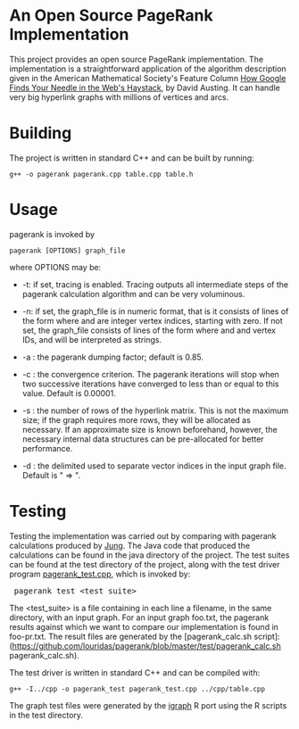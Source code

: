 # An Open Source PageRank Implementation

This project provides an open source PageRank implementation. The
implementation is a straightforward application of the algorithm
description given in the American Mathematical Society's Feature
Column [How Google Finds Your Needle in the Web's
Haystack](http://www.ams.org/samplings/feature-column/fcarc-pagerank),
by David Austing. It can handle very big hyperlink graphs with
millions of vertices and arcs.

# Building

The project is written in standard C++ and can be built by running:

    g++ -o pagerank pagerank.cpp table.cpp table.h

# Usage

pagerank is invoked by

    pagerank [OPTIONS] graph_file

where OPTIONS may be:

* -t: if set, tracing is enabled. Tracing outputs all intermediate
   steps of the pagerank calculation algorithm and can be very
   voluminous.

* -n: if set, the graph_file is in numeric format, that is it consists
   of lines of the form <from><delim><to> where <from> and <to> are
   integer vertex indices, starting with zero. If not set, the
   graph_file consists of lines of the form <from><delim><to> where
   <from> and <to> and vertex IDs, and will be interpreted as strings.

* -a <float>: the pagerank dumping factor; default is  0.85.

* -c <float>: the convergence criterion. The pagerank iterations will
   stop when two successive iterations have converged to less than or
   equal to this value. Default is 0.00001.

* -s <integer>: the number of rows of the hyperlink matrix. This is
   not the maximum size; if the graph requires more rows, they will be
   allocated as necessary. If an approximate size is known beforehand,
   however, the necessary internal data structures can be
   pre-allocated for better performance.

* -d <string>: the delimited used to separate vector indices in the
   input graph file. Default is " => ".

# Testing

Testing the implementation was carried out by comparing with pagerank
calculations produced by [Jung](http://jung.sourceforge.net/). The
Java code that produced the calculations can be found in the java
directory of the project. The test suites can be found at the test
directory of the project, along with the test driver program
[pagerank_test.cpp](https://github.com/louridas/pagerank/blob/master/test/pagerank_test.cpp),
which is invoked by: <pre> pagerank_test <test_suite> </pre>

The <test_suite> is a file containing in each line a filename, in the
same directory, with an input graph. For an input graph foo.txt, the
pagerank results against which we want to compare our implementation
is found in foo-pr.txt. The result files are generated by the
[pagerank_calc.sh
script]:(https://github.com/louridas/pagerank/blob/master/test/pagerank_calc.sh  pagerank_calc.sh).

The test driver is written in standard C++ and can be compiled with:

    g++ -I../cpp -o pagerank_test pagerank_test.cpp ../cpp/table.cpp 

The graph test files were generated by the
[igraph](http://igraph.sourceforge.net/) R port using the R scripts in
the test directory.